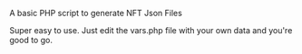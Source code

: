 A basic PHP script to generate NFT Json Files

Super easy to use. Just edit the vars.php file with your own data and you're good to go.